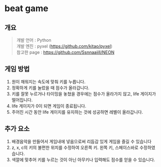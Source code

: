 # beat game

개요
----
> 개발 언어 : Python  
> 개발 엔진 : pyxel (https://github.com/kitao/pyxel)  
> 참고한 page : https://github.com/Ssnnaaiill/NEON 

게임 방법
---------
1. 원이 채워지는 속도에 맞춰 키를 누릅니다.  
2. 정확하게 키를 눌렀을 때 점수가 올라갑니다.  
3. 키를 잘못 누르거나 타이밍을 놓쳤을 경우에는 점수가 올라가지 않고, life 게이지가 떨어집니다.  
4. life 게이지가 0이 되면 게임이 종료됩니다.  
5. 주어진 시간 동안 life 게이지를 유지하는 것에 성공하면 레벨이 올라갑니다. 

추가 요소
---------
1. 배경음악을 만들어서 게임내에 넣음으로써 리듬감 있게 게임을 즐길 수 있습니다
2. z, x, c의 키의 불편한 위치를 수정하여 오른쪽 키. 왼쪽 키, 스페이스바로 수정하였습니다.
3. 색깔에 맞추어 키를 누르는 것이 아닌 아무키나 입력해도 점수를 얻을 수 있습니다.
